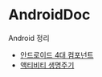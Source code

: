 # AndroidDoc
Android 정리

- [안드로이드 4대 컴포넌트](https://github.com/Jiyoung9310/AndroidDoc/blob/master/_posts/2018-05-19-Android-Components.md)
- [액티비티 생명주기](https://github.com/Jiyoung9310/AndroidDoc/blob/master/_posts/2018-05-27-Android-Activity.md)